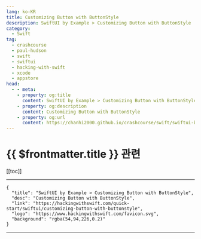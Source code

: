 ```yaml
---
lang: ko-KR
title: Customizing Button with ButtonStyle
description: SwiftUI by Example > Customizing Button with ButtonStyle
category:
  - Swift
tag: 
  - crashcourse
  - paul-hudson
  - swift
  - swiftui
  - hacking-with-swift
  - xcode
  - appstore
head:
  - - meta:
    - property: og:title
      content: SwiftUI by Example > Customizing Button with ButtonStyle
    - property: og:description
      content: Customizing Button with ButtonStyle
    - property: og:url
      content: https://chanhi2000.github.io/crashcourse/swift/swiftui-by-example/16-transforming-views/customizing-button-with-buttonstyle.html
---
```


# {{ $frontmatter.title }} 관련

[[toc]]

---

```component VPCard
{
  "title": "SwiftUI by Example > Customizing Button with ButtonStyle",
  "desc": "Customizing Button with ButtonStyle",
  "link": "https://hackingwithswift.com/quick-start/swiftui/customizing-button-with-buttonstyle",
  "logo": "https://www.hackingwithswift.com/favicon.svg",
  "background": "rgba(54,94,226,0.2)"
}
```

---

<TagLinks />